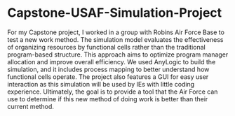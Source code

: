 # Capstone-USAF-Simulation-Project

For my Capstone project, I worked in a group with Robins Air Force Base to test a new work method. The simulation model evaluates the effectiveness of organizing resources by functional cells rather than the traditional program-based structure. This approach aims to optimize program manager allocation and improve overall efficiency. We used AnyLogic to build the simulation, and it includes process mapping to better understand how functional cells operate. The project also features a GUI for easy user interaction as this simulation will be used by IEs with little coding experience. Ultimately, the goal is to provide a tool that the Air Force can use to determine if this new method of doing work is better than their current method.

